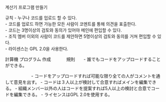 계산기 프로그램 만들기  
  
규칙 - 누구나 코드를 업로드 할 수 있다.  
     - 코드를 업로드 하면 가능한 모든 사람이 코멘트를 통해 의견을 표출한다.  
     - 코드는 3명이상의 검토와 동의가 있어야 메인에 편입할 수 있다.  
     - 조직 멤버 이외의 사람이 코드를 제안하면 5명이상의 검토와 동의를 거쳐 편입할 수 있다.  
     - 라이센스는 GPL 2.0을 사용한다.
 
 計算機 プログラム 作成
 　
　　規則　　- 誰でもコードをアップロードすることができる。　　
  
  　　　　　　- コードをアップロードすれば可能な限り全ての人がコメントを通して意見を出す。
     - コードは３人以上が検討して合意すればメインを編集できる。
     - 組織メンバー以外の人はコードを提案すれば5人以上の検討と合意でコードを編集できる。
     - ライセンスはGPL 2.0を使用する。
    
    
  

